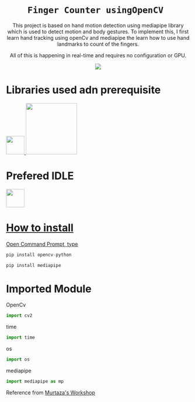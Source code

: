 <div align=center>
  
# `Finger Counter usingOpenCV `
  
  <p>This project is based on hand motion detection using mediapipe library which is used to detect motion and body gestures. To implement this, I first learn hand tracking using openCv and mediapipe the learn how to use hand landmarks to count of the fingers.</p>
  <p>All of this is happening in real-time and requires no configuration or GPU.</p>
<img src="https://media.giphy.com/media/iIxyO86Aitenwf1Xt9/giphy.gif"><br>
  
  </div>  
  
# Libraries used adn prerequisite

<a href="https://opencv.org/"><img src="https://upload.wikimedia.org/wikipedia/commons/thumb/3/32/OpenCV_Logo_with_text_svg_version.svg/1200px-OpenCV_Logo_with_text_svg_version.svg.png" width=50px margin = 50px> </a>  <a href = "https://google.github.io/mediapipe/"><img src="https://google.github.io/mediapipe/images/logo_horizontal_color.png" width=140px></a>

# Prefered IDLE
<a href="https://www.jetbrains.com/pycharm/"><img src="https://upload.wikimedia.org/wikipedia/commons/thumb/1/1d/PyCharm_Icon.svg/1024px-PyCharm_Icon.svg.png" width=50px margin = 50px> 

# How to install
Open Command Prompt, type
```python
pip install opencv-python
```
```python
pip install mediapipe
```

# Imported Module
OpenCv
```python
import cv2
```
time
```python
import time
```
os
```python
import os
```
mediapipe
```python
import mediapipe as mp
```

<footer>Reference from <a href="https://www.computervision.zone/">Murtaza's Workshop </a></footer>
